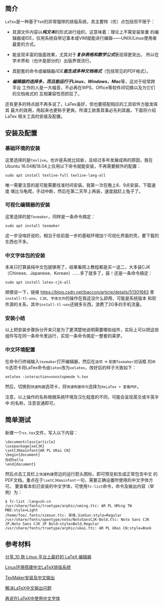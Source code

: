 <meta http-equiv="Content-Type" content="text/html; charset=utf-8">
<base target="_blank" />

## 简介

`LaTex`是一种基于`TeX`的异常强悍的排版系统，其主要特（优）点包括但不限于：

* 其源文件内容以***纯文本***的形式进行组织。这意味着：理论上不需安装笨重
的编辑器或IDE，仅用系统自带记事本或VIM就能进行编辑——UNIX/Linux使用者最爱的方式。

* 能呈现丰富的版面效果，尤其对于***复杂表格和数学公式***表现得更突出，
所以在学术界和（也许是部分的）出版界很流行。

* 其配套的命令或编辑器/IDE***能生成多种文档格式***（包括常见的PDF格式）。

* ***编辑器的选择多，而且能运行于Linux、Windows、Mac***等，这对于经常跨平台
工作的人是一大福音，不必再在WPS、Office等软件间切换以及为它们的文档格式的
互相兼容性而抓狂了。

还有更多的特点就不再多说了。LaTex虽好，但也要搭配相应的工具软件方能发挥其
最大的效用，用起来也更称手更爽。所谓工欲善其事必先利其器，下面将介绍LaTex
相关工具的安装及配置。

## 安装及配置

### 基础环境的安装

这里选择的是`texlive`。也许是系统比较新，且经过多年发展成熟的原因，我在
Ubuntu 16.04和18.04上仅用以下命令就能安装，不再需要额外的配置：

```
sudo apt install texlive-full texlive-lang-all
```

唯一需要注意的是可能需要找准时间安装。我第一次在晚上8、9点安装，下载速度
堪比乌龟爬，手动中断，然后在第二天早上再装，速度就赶上兔子了。

### 可视化编辑器的安装

这里选择的是`Texmaker`，同样是一条命令搞定：

```
sudo apt install texmaker
```

这一步没啥好说的，相当于给前面一步的基础环境加个可视化界面的壳，要下载的
东西也不多。

### 中文字体包的安装

本来只打算装纯中文包就够用了，结果看网上教程都是买一送二，大多装CJK
（Chinese、Japanese、Korean）……多了就多了，装！还是一条命令搞定：

```
sudo apt install latex-cjk-all
```

顺便说一下，链接 https://blog.csdn.net/baccon/article/details/51301683 里
`install-tl-unx`、`CJK`、`字体文件`的操作在我这没什么卵用，可能是系统版本
和软件源的关系，其中`install-tl-unx`还贼多东西，浪费了2G多的手机流量。

### 安装小结

以上把安装步骤拆分开来只是为了更清楚地说明需要哪些组件，实际上可以把这些
组件写在同一条命令里运行，实现一条命令搞定一整套的美梦。

### 中文环境配置

在命令行终端输入`texmaker`打开编辑器，然后在`选项` -> `配置Texmaker`对话框
的`命令`选项卡将LaTex命令由`latex`改为`xelatex`，改好后的样子大致如下：

```
xelatex -interaction=nonstopmode %.tex
```

然后，切换到`快速构建`选项卡，将`快速构建命令`选择为`XeLaTex + 查看PDF`。

注意，以上操作的名称根据系统环境及汉化程度的不同，可能会呈现英文或半英半中
的名称，注意变通即可。

## 简单测试

新建一个`xx.tex`文件，写入以下内容：

```
\documentclass{article}
\usepackage{xeCJK}
\setCJKmainfont{AR PL UKai CN}
\begin{document}
你好hello
\end{document}
```

然后点击工具栏上`快速构建`旁边的运行箭头图标，即可预览和生成正常包含中文
的PDF文档，重点在于`\setCJKmainfont`一句，需要正确设置所使用的中文字体方可。
要查看本机已安装的中文字体，可使用`fc-list`命令，命令及输出内容（举例）为：

```
$ fc-list :lang=zh-cn
/usr/share/fonts/truetype/arphic/uming.ttc: AR PL UMing TW MBE:style=Light
/home/foo/.fonts/simsun.ttc: 宋体,SimSun:style=Regular
/usr/share/fonts/opentype/noto/NotoSansCJK-Bold.ttc: Noto Sans CJK JP,Noto Sans CJK JP Bold:style=Bold,Regular
/usr/share/fonts/truetype/arphic/ukai.ttc: AR PL UKai CN:style=Book
```

## 参考材料

<a href="references/分享_10 款 Linux 平台上最好的 LaTeX 编辑器.pdf">分享_10 款 Linux 平台上最好的 LaTeX 编辑器</a>

<a href="references/Linux环境搭建中文LaTeX排版系统 - Blog - CSDN博客.pdf">Linux环境搭建中文LaTeX排版系统</a>

<a href="references/TexMaker安装及中文输出-简单生活.pdf">TexMaker安装及中文输出</a>

<a href="references/解决LaTeX中文输出问题_金玉木石_新浪博客.pdf">解决LaTeX中文输出问题</a>

<a href="references/再说在LaTeX中使用中文字体_jowtte_新浪博客.pdf">再说在LaTeX中使用中文字体</a>

